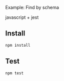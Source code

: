 Example: Find by schema

javascript + jest

## Install
```sh
npm install
```
## Test
```sh
npm test
```
